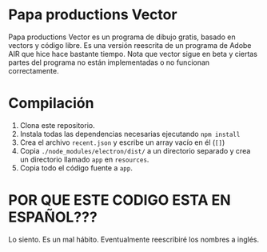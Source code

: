 # Papa productions Vector

Papa productions Vector es un programa de dibujo gratis, basado en vectors y c&oacute;digo libre. Es una versi&oacute;n reescrita de un programa de Adobe AIR que hice hace bastante tiempo. Nota que vector sigue en beta y ciertas partes del programa no est&aacute;n implementadas o no funcionan correctamente.

# Compilaci&oacute;n

1. Clona este repositorio.
2. Instala todas las dependencias necesarias ejecutando `npm install`
3. Crea el archivo `recent.json` y escribe un array vac&iacute;o en &eacute;l (`[]`)
4. Copia `./node_modules/electron/dist/` a un directorio separado y crea un directorio llamado `app` en `resources`.
5. Copia todo el c&oacute;digo fuente a `app`.

# POR QUE ESTE CODIGO ESTA EN ESPAÑOL???

Lo siento. Es un mal h&aacute;bito. Eventualmente reescribir&eacute; los nombres a ingl&eacute;s.
